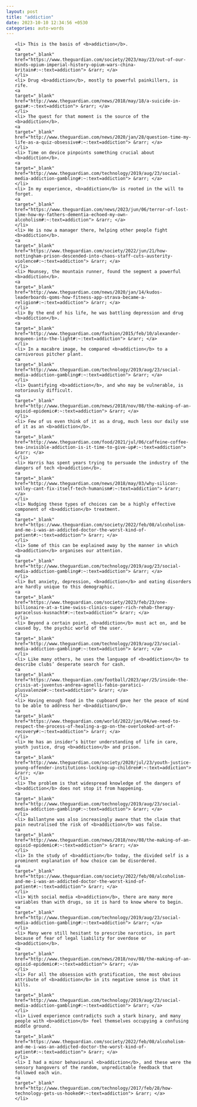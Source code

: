 ```yaml
---
layout: post
title: "addiction"
date: 2023-10-10 12:34:56 +0530
categories: auto-words
---
```

<ol>

    <li> This is the basis of <b>addiction</b>.
    <a 
    target="_blank" 
    href="https://www.theguardian.com/society/2023/may/23/out-of-our-minds-opium-imperial-history-opium-wars-china-britain#:~:text=addiction"> &rarr; </a>
    </li>
    <li> Drug <b>addiction</b>, mostly to powerful painkillers, is rife.
    <a 
    target="_blank" 
    href="http://www.theguardian.com/news/2018/may/18/a-suicide-in-gaza#:~:text=addiction"> &rarr; </a>
    </li>
    <li> The quest for that moment is the source of the <b>addiction</b>.
    <a 
    target="_blank" 
    href="http://www.theguardian.com/news/2020/jan/28/question-time-my-life-as-a-quiz-obsessive#:~:text=addiction"> &rarr; </a>
    </li>
    <li> Time on device pinpoints something crucial about <b>addiction</b>.
    <a 
    target="_blank" 
    href="http://www.theguardian.com/technology/2019/aug/23/social-media-addiction-gambling#:~:text=addiction"> &rarr; </a>
    </li>
    <li> In my experience, <b>addiction</b> is rooted in the will to forget.
    <a 
    target="_blank" 
    href="https://www.theguardian.com/news/2023/jun/06/terror-of-lost-time-how-my-fathers-dementia-echoed-my-own-alcoholism#:~:text=addiction"> &rarr; </a>
    </li>
    <li> He is now a manager there, helping other people fight <b>addiction</b>.
    <a 
    target="_blank" 
    href="https://www.theguardian.com/society/2022/jun/21/how-nottingham-prison-descended-into-chaos-staff-cuts-austerity-violence#:~:text=addiction"> &rarr; </a>
    </li>
    <li> Mounsey, the mountain runner, found the segment a powerful <b>addiction</b>.
    <a 
    target="_blank" 
    href="http://www.theguardian.com/news/2020/jan/14/kudos-leaderboards-qoms-how-fitness-app-strava-became-a-religion#:~:text=addiction"> &rarr; </a>
    </li>
    <li> By the end of his life, he was battling depression and drug <b>addiction</b>.
    <a 
    target="_blank" 
    href="http://www.theguardian.com/fashion/2015/feb/10/alexander-mcqueen-into-the-light#:~:text=addiction"> &rarr; </a>
    </li>
    <li> In a macabre image, he compared <b>addiction</b> to a carnivorous pitcher plant.
    <a 
    target="_blank" 
    href="http://www.theguardian.com/technology/2019/aug/23/social-media-addiction-gambling#:~:text=addiction"> &rarr; </a>
    </li>
    <li> Quantifying <b>addiction</b>, and who may be vulnerable, is notoriously difficult.
    <a 
    target="_blank" 
    href="http://www.theguardian.com/news/2018/nov/08/the-making-of-an-opioid-epidemic#:~:text=addiction"> &rarr; </a>
    </li>
    <li> Few of us even think of it as a drug, much less our daily use of it as an <b>addiction</b>.
    <a 
    target="_blank" 
    href="http://www.theguardian.com/food/2021/jul/06/caffeine-coffee-tea-invisible-addiction-is-it-time-to-give-up#:~:text=addiction"> &rarr; </a>
    </li>
    <li> Harris has spent years trying to persuade the industry of the dangers of tech <b>addiction</b>.
    <a 
    target="_blank" 
    href="http://www.theguardian.com/news/2018/may/03/why-silicon-valley-cant-fix-itself-tech-humanism#:~:text=addiction"> &rarr; </a>
    </li>
    <li> Nudging these types of choices can be a highly effective component of <b>addiction</b> treatment.
    <a 
    target="_blank" 
    href="https://www.theguardian.com/society/2022/feb/08/alcoholism-and-me-i-was-an-addicted-doctor-the-worst-kind-of-patient#:~:text=addiction"> &rarr; </a>
    </li>
    <li> Some of this can be explained away by the manner in which <b>addiction</b> organises our attention.
    <a 
    target="_blank" 
    href="http://www.theguardian.com/technology/2019/aug/23/social-media-addiction-gambling#:~:text=addiction"> &rarr; </a>
    </li>
    <li> But anxiety, depression, <b>addiction</b> and eating disorders are hardly unique to this demographic.
    <a 
    target="_blank" 
    href="https://www.theguardian.com/society/2023/feb/23/one-billionaire-at-a-time-swiss-clinics-super-rich-rehab-therapy-paracelsus-kusnacht#:~:text=addiction"> &rarr; </a>
    </li>
    <li> Beyond a certain point, <b>addiction</b> must act on, and be caused by, the psychic world of the user.
    <a 
    target="_blank" 
    href="http://www.theguardian.com/technology/2019/aug/23/social-media-addiction-gambling#:~:text=addiction"> &rarr; </a>
    </li>
    <li> Like many others, he uses the language of <b>addiction</b> to describe clubs’ desperate search for cash.
    <a 
    target="_blank" 
    href="https://www.theguardian.com/football/2023/apr/25/inside-the-crisis-at-juventus-andrea-agnelli-fabio-paratici-plusvalenze#:~:text=addiction"> &rarr; </a>
    </li>
    <li> Having enough food in the cupboard gave her the peace of mind to be able to address her <b>addiction</b>.
    <a 
    target="_blank" 
    href="https://www.theguardian.com/world/2022/jan/04/we-need-to-respect-the-process-of-healing-a-gp-on-the-overlooked-art-of-recovery#:~:text=addiction"> &rarr; </a>
    </li>
    <li> He has an insider’s bitter understanding of life in care, youth justice, drug <b>addiction</b> and prison.
    <a 
    target="_blank" 
    href="http://www.theguardian.com/society/2020/jul/23/youth-justice-young-offender-institutions-locking-up-children#:~:text=addiction"> &rarr; </a>
    </li>
    <li> The problem is that widespread knowledge of the dangers of <b>addiction</b> does not stop it from happening.
    <a 
    target="_blank" 
    href="http://www.theguardian.com/technology/2019/aug/23/social-media-addiction-gambling#:~:text=addiction"> &rarr; </a>
    </li>
    <li> Ballantyne was also increasingly aware that the claim that pain neutralised the risk of <b>addiction</b> was false.
    <a 
    target="_blank" 
    href="http://www.theguardian.com/news/2018/nov/08/the-making-of-an-opioid-epidemic#:~:text=addiction"> &rarr; </a>
    </li>
    <li> In the study of <b>addiction</b> today, the divided self is a prominent explanation of how choice can be disordered.
    <a 
    target="_blank" 
    href="https://www.theguardian.com/society/2022/feb/08/alcoholism-and-me-i-was-an-addicted-doctor-the-worst-kind-of-patient#:~:text=addiction"> &rarr; </a>
    </li>
    <li> With social media <b>addiction</b>, there are many more variables than with drugs, so it is hard to know where to begin.
    <a 
    target="_blank" 
    href="http://www.theguardian.com/technology/2019/aug/23/social-media-addiction-gambling#:~:text=addiction"> &rarr; </a>
    </li>
    <li> Many were still hesitant to prescribe narcotics, in part because of fear of legal liability for overdose or <b>addiction</b>.
    <a 
    target="_blank" 
    href="http://www.theguardian.com/news/2018/nov/08/the-making-of-an-opioid-epidemic#:~:text=addiction"> &rarr; </a>
    </li>
    <li> For all the obsession with gratification, the most obvious attribute of <b>addiction</b> in its negative sense is that it kills.
    <a 
    target="_blank" 
    href="http://www.theguardian.com/technology/2019/aug/23/social-media-addiction-gambling#:~:text=addiction"> &rarr; </a>
    </li>
    <li> Lived experience contradicts such a stark binary, and many people with <b>addiction</b> feel themselves occupying a confusing middle ground.
    <a 
    target="_blank" 
    href="https://www.theguardian.com/society/2022/feb/08/alcoholism-and-me-i-was-an-addicted-doctor-the-worst-kind-of-patient#:~:text=addiction"> &rarr; </a>
    </li>
    <li> I had a minor behavioural <b>addiction</b>, and these were the sensory hangovers of the random, unpredictable feedback that followed each win.
    <a 
    target="_blank" 
    href="http://www.theguardian.com/technology/2017/feb/28/how-technology-gets-us-hooked#:~:text=addiction"> &rarr; </a>
    </li>